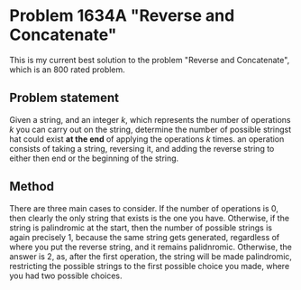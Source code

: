 # Problem 1634A "Reverse and Concatenate"
This is my current best solution to the problem "Reverse and Concatenate", which is an 800 rated problem.

## Problem statement
Given a string, and an integer $k$, which represents the number of operations $k$ you can carry out on the string, determine the number of possible stringst hat could exist **at the end** of applying the operations $k$ times. an operation consists of taking a string, reversing it, and adding the reverse string to either then end or the beginning of the string.

## Method
There are three main cases to consider. If the number of operations is $0$, then clearly the only string that exists is the one you have. Otherwise, if the string is palindromic at the start, then the number of possible strings is again precisely $1$, because the same string gets generated, regardless of where you put the reverse string, and it remains palidnromic. Otherwise, the answer is $2$, as, after the first operation, the string will be made palindromic, restricting the possible strings to the first possible choice you made, where you had two possible choices.